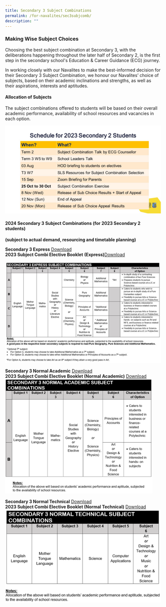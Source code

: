 ```yaml
---
title: Secondary 3 Subject Combinations
permalink: /for-navalites/sec3subjcomb/
description: ""
---
```

### Making Wise Subject Choices

Choosing the best subject combination at Secondary 3, with the deliberations happening throughout the later half of Secondary 2, is the first step in the secondary school's Education &amp; Career Guidance (ECG) journey. 

In working closely with our Navalites to make the best-informed decision for their Secondary 3 Subject Combination, we honour our Navalites’ choice of subjects, based on their academic inclinations and strengths, as well as their aspirations, interests and aptitudes.

#### Allocation of Subjects
The subject combinations offered to students will be based on their overall academic performance, availability of school resources and vacancies in each option. 

![](/images/2024%20subject%20combination%20overview.jpg)



#### 2024 Secondary 3 Subject Combinations (for 2023 Secondary 2 students) 
**(subject to actual demand, resourcing and timetable planning)**

**Secondary 3 Express** <a href="/files/Su%20combi/Sec3EX.pdf">Download</a>    
**2023 Subject Combi Elective Booklet** **(Express)**[Download]()

![](/images/Picture5.jpg)


**Secondary 3 Normal Academic** <a href="/files/Su%20combi/Sec3NA.pdf">Download</a>  
**2023 Subject Combi Elective Booklet (Normal Academic)** [Download]()
![](/images/Picture6.png)


**Secondary 3 Normal Technical** <a href="/files/Su%20combi/Sec3NT.pdf">Download</a>  
**2023 Subject Combi Elective Booklet (Normal Technical)** [Download](/files/2023%20subject%20combi%20elective%20booklet%20(normal%20technical).pdf)
![](/images/Picture7.png)


